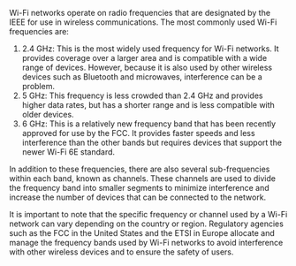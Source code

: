 Wi-Fi networks operate on radio frequencies that are designated by the IEEE for use in wireless communications. The most commonly used Wi-Fi frequencies are:

1. 2.4 GHz: This is the most widely used frequency for Wi-Fi networks. It provides coverage over a larger area and is compatible with a wide range of devices. However, because it is also used by other wireless devices such as Bluetooth and microwaves, interference can be a problem.
2. 5 GHz: This frequency is less crowded than 2.4 GHz and provides higher data rates, but has a shorter range and is less compatible with older devices.
3. 6 GHz: This is a relatively new frequency band that has been recently approved for use by the FCC. It provides faster speeds and less interference than the other bands but requires devices that support the newer Wi-Fi 6E standard.

In addition to these frequencies, there are also several sub-frequencies within each band, known as channels. These channels are used to divide the frequency band into smaller segments to minimize interference and increase the number of devices that can be connected to the network.

It is important to note that the specific frequency or channel used by a Wi-Fi network can vary depending on the country or region. Regulatory agencies such as the FCC in the United States and the ETSI in Europe allocate and manage the frequency bands used by Wi-Fi networks to avoid interference with other wireless devices and to ensure the safety of users.